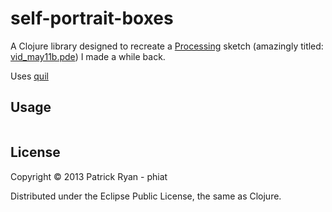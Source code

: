 # self-portrait-boxes

A Clojure library designed to recreate a [Processing](http://processing.org/) sketch (amazingly titled: [vid_may11b.pde](https://github.com/phiat/self-portrait-boxes/blob/master/resources/vid_may11b.pde)) I made a while back. 

Uses [quil](https://github.com/quil/quil)

## Usage

```clojure

```

## License

Copyright © 2013 Patrick Ryan - phiat

Distributed under the Eclipse Public License, the same as Clojure.
